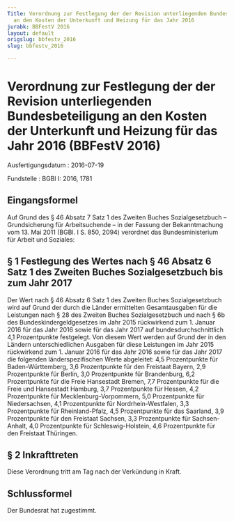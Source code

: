 ```yaml
---
Title: Verordnung zur Festlegung der der Revision unterliegenden Bundesbeteiligung
  an den Kosten der Unterkunft und Heizung für das Jahr 2016
jurabk: BBFestV 2016
layout: default
origslug: bbfestv_2016
slug: bbfestv_2016

---
```


# Verordnung zur Festlegung der der Revision unterliegenden Bundesbeteiligung an den Kosten der Unterkunft und Heizung für das Jahr 2016 (BBFestV 2016)

Ausfertigungsdatum
:   2016-07-19

Fundstelle
:   BGBl I: 2016, 1781


## Eingangsformel

Auf Grund des § 46 Absatz 7 Satz 1 des Zweiten Buches Sozialgesetzbuch
– Grundsicherung für Arbeitsuchende – in der Fassung der
Bekanntmachung vom 13. Mai 2011 (BGBl. I S. 850, 2094) verordnet das
Bundesministerium für Arbeit und Soziales:


## § 1 Festlegung des Wertes nach § 46 Absatz 6 Satz 1 des Zweiten Buches Sozialgesetzbuch bis zum Jahr 2017

Der Wert nach § 46 Absatz 6 Satz 1 des Zweiten Buches Sozialgesetzbuch
wird auf Grund der durch die Länder ermittelten Gesamtausgaben für die
Leistungen nach § 28 des Zweiten Buches Sozialgesetzbuch und nach § 6b
des Bundeskindergeldgesetzes im Jahr 2015 rückwirkend zum 1. Januar
2016 für das Jahr 2016 sowie für das Jahr 2017 auf
bundesdurchschnittlich 4,1 Prozentpunkte festgelegt. Von diesem Wert
werden auf Grund der in den Ländern unterschiedlichen Ausgaben für
diese Leistungen im Jahr 2015 rückwirkend zum 1. Januar 2016 für das
Jahr 2016 sowie für das Jahr 2017 die folgenden länderspezifischen
Werte abgeleitet:
4,5 Prozentpunkte für Baden-Württemberg,
3,6 Prozentpunkte für den Freistaat Bayern,
2,9 Prozentpunkte für Berlin,
3,0 Prozentpunkte für Brandenburg,
6,2 Prozentpunkte für die Freie Hansestadt Bremen,
7,7 Prozentpunkte für die Freie und Hansestadt Hamburg,
3,7 Prozentpunkte für Hessen,
4,2 Prozentpunkte für Mecklenburg-Vorpommern,
5,0 Prozentpunkte für Niedersachsen,
4,1 Prozentpunkte für Nordrhein-Westfalen,
3,3 Prozentpunkte für Rheinland-Pfalz,
4,5 Prozentpunkte für das Saarland,
3,9 Prozentpunkte für den Freistaat Sachsen,
3,3 Prozentpunkte für Sachsen-Anhalt,
4,0 Prozentpunkte für Schleswig-Holstein,
4,6 Prozentpunkte für den Freistaat Thüringen.


## § 2 Inkrafttreten

Diese Verordnung tritt am Tag nach der Verkündung in Kraft.


## Schlussformel

Der Bundesrat hat zugestimmt.

